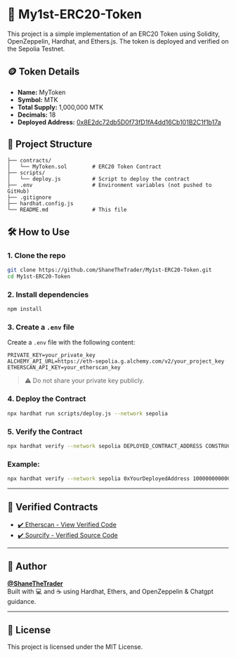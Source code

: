 # 🚀 My1st-ERC20-Token

This project is a simple implementation of an ERC20 Token using Solidity, OpenZeppelin, Hardhat, and Ethers.js. The token is deployed and verified on the Sepolia Testnet.

## 🪙 Token Details

- **Name:** MyToken  
- **Symbol:** MTK  
- **Total Supply:** 1,000,000 MTK  
- **Decimals:** 18  
- **Deployed Address:** [0x8E2dc72db5D0f73fD1fA4dd16Cb101B2C1f1b17a](https://sepolia.etherscan.io/address/0x8E2dc72db5D0f73fD1fA4dd16Cb101B2C1f1b17a#code)

## 📁 Project Structure

```
├── contracts/
│   └── MyToken.sol        # ERC20 Token Contract
├── scripts/
│   └── deploy.js          # Script to deploy the contract
├── .env                   # Environment variables (not pushed to GitHub)
├── .gitignore
├── hardhat.config.js
└── README.md              # This file
```

## 🛠 How to Use

### 1. Clone the repo

```bash
git clone https://github.com/ShaneTheTrader/My1st-ERC20-Token.git
cd My1st-ERC20-Token
```

### 2. Install dependencies

```bash
npm install
```

### 3. Create a `.env` file

Create a `.env` file with the following content:

```
PRIVATE_KEY=your_private_key
ALCHEMY_API_URL=https://eth-sepolia.g.alchemy.com/v2/your_project_key
ETHERSCAN_API_KEY=your_etherscan_key
```

> ⚠️ Do not share your private key publicly.

### 4. Deploy the Contract

```bash
npx hardhat run scripts/deploy.js --network sepolia
```

### 5. Verify the Contract

```bash
npx hardhat verify --network sepolia DEPLOYED_CONTRACT_ADDRESS CONSTRUCTOR_ARGUMENTS
```

### Example:

```bash
npx hardhat verify --network sepolia 0xYourDeployedAddress 1000000000000000000000000
```

---

## 📜 Verified Contracts

- [✔️ Etherscan - View Verified Code](https://sepolia.etherscan.io/address/0x8E2dc72db5D0f73fD1fA4dd16Cb101B2C1f1b17a#code)
- [✔️ Sourcify - Verified Source Code](https://repo.sourcify.dev/contracts/full_match/11155111/0x8E2dc72db5D0f73fD1fA4dd16Cb101B2C1f1b17a/)

---

## 📢 Author

**[@ShaneTheTrader](https://github.com/ShaneTheTrader)**  
Built with 💻 and ☕ using Hardhat, Ethers, and OpenZeppelin & Chatgpt guidance.

---

## 📄 License

This project is licensed under the MIT License.